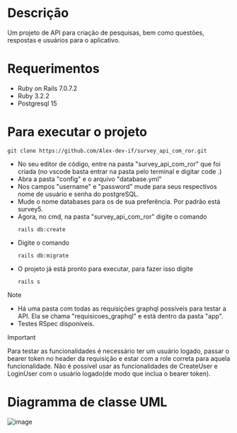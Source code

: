 # Descrição

Um projeto de API para criação de pesquisas, bem como questões, respostas e usuários para o aplicativo.

# Requerimentos

* Ruby on Rails 7.0.7.2
* Ruby 3.2.2
* Postgresql 15

# Para executar o projeto

```
git clone https://github.com/Alex-dev-if/survey_api_com_ror.git
```
* No seu editor de código, entre na pasta "survey_api_com_ror" que foi criada (no vscode basta entrar na pasta pelo terminal e digitar code .)
* Abra a pasta "config" e o arquivo "database.yml"
* Nos campos "username" e "password" mude para seus respectivos nome de usuário e senha do postgreSQL.
* Mude o nome databases para os de sua preferência. Por padrão está survey5.
* Agora, no cmd, na pasta "survey_api_com_ror" digite o comando 
  ```
  rails db:create
  ```
* Digite o comando 
  ```
  rails db:migrate
  ```
* O projeto já está pronto para executar, para fazer isso digite
  ```
  rails s
  ```
> [!NOTE]
> * Há uma pasta com todas as requisições graphql possíveis para testar a API. Ela se chama "requisicoes_graphql" e está dentro da pasta "app".
> * Testes RSpec disponíveis.

> [!IMPORTANT]
> Para testar as funcionalidades é necessário ter um usuário logado, passar o bearer token no header da requisição e estar com a role correta para aquela funcionalidade.
> Não é possível usar as funcionalidades de CreateUser e LoginUser com o usuário logado(de modo que inclua o bearer token).

# Diagramma de classe UML
![image](https://github.com/Alex-dev-if/survey_api_com_ror/assets/91799263/4cb46156-5229-4104-86c1-47c38d92763d)


